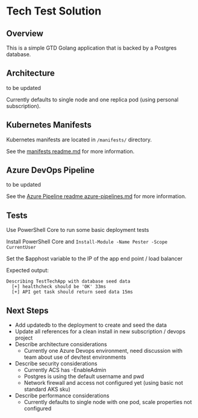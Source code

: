 # Tech Test Solution

## Overview

This is a simple GTD Golang application that is backed by a Postgres database.

## Architecture

to be updated

Currently defaults to single node and one replica pod (using personal subscription).

## Kubernetes Manifests

Kubernetes manifests are located in `/manifests/` directory.

See the [manifests readme.md](/manifests/readme.md) for more information.

## Azure DevOps Pipeline

to be updated

See the [Azure Pipeline readme azure-pipelines.md](azure-pipelines.md) for more information.

## Tests

Use PowerShell Core to run some basic deployment tests

Install PowerShell Core and `Install-Module -Name Pester -Scope CurrentUser`

Set the $apphost variable to the IP of the app end point / load balancer

Expected output:

```
Describing TestTechApp with database seed data
  [+] healthcheck should be 'OK' 33ms
  [+] API get task should return seed data 15ms
```

## Next Steps

- Add updatedb to the deployment to create and seed the data
- Update all references for a clean install in new subscription / devops project
- Describe architecture considerations
  - Currently one Azure Devops environment, need discussion with team about use of dev/test environments
- Describe security considerations
  - Currently ACS has -EnableAdmin
  - Postgres is using the default username and pwd
  - Network firewall and access not configured yet (using basic not standard AKS sku)
- Describe performance considerations
  - Currently defaults to single node with one pod, scale properties not configured
